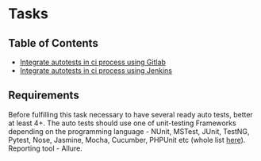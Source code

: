 # Tasks

## Table of Contents

* [Integrate autotests in ci process using Gitlab](./integrate-autotests-in-ci-process-gitlab/readme.md)
* [Integrate autotests in ci process using Jenkins](./integrate-autotests-in-ci-process-jenkins/readme.md)

## Requirements

Before fulfilling this task necessary to have several ready auto tests, better at least 4+. The auto tests should use
one of unit-testing Frameworks depending on the programming language - NUnit, MSTest, JUnit, TestNG, Pytest, Nose,
Jasmine, Mocha, Cucumber, PHPUnit etc (whole list [here](https://docs.qameta.io/allure/)). Reporting tool - Allure.
